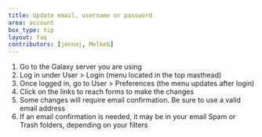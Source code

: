```yaml
---
title: Update email, username or password
area: account
box_type: tip
layout: faq
contributors: [jennaj, Melkeb]
---
```



1. Go to the Galaxy server you are using
2. Log in under User > Login (menu located in the top masthead)
3. Once logged in, go to User > Preferences (the menu updates after login)
4. Click on the links to reach forms to make the changes
5. Some changes will require email confirmation. Be sure to use a valid email address
6. If an email confirmation is needed, it may be in your email Spam or Trash folders, depending on your filters
